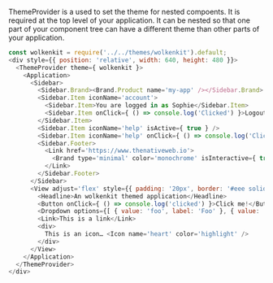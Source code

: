 ThemeProvider is a used to set the theme for nested compoents. It is required at the top level of your application. It can be nested so that one part of your component tree can have a different theme than other parts of your application.

```javascript
const wolkenkit = require('../../themes/wolkenkit').default;
<div style={{ position: 'relative', width: 640, height: 480 }}>
  <ThemeProvider theme={ wolkenkit }>
    <Application>
      <Sidebar>
        <Sidebar.Brand><Brand.Product name='my-app' /></Sidebar.Brand>
        <Sidebar.Item iconName='account'>
          <Sidebar.Item>You are logged in as Sophie</Sidebar.Item>
          <Sidebar.Item onClick={ () => console.log('Clicked') }>Logout</Sidebar.Item>
        </Sidebar.Item>
        <Sidebar.Item iconName='help' isActive={ true } />
        <Sidebar.Item iconName='help' onClick={ () => console.log('Clicked') } />
        <Sidebar.Footer>
          <Link href='https://www.thenativeweb.io'>
            <Brand type='minimal' color='monochrome' isInteractive={ true } />
          </Link>
        </Sidebar.Footer>
      </Sidebar>
      <View adjust='flex' style={{ padding: '20px', border: '#eee solid 1px' }}>
        <Headline>An wolkenkit themed application</Headline>
        <Button onClick={ () => console.log('clicked') }>Click me!</Button>
        <Dropdown options={[ { value: 'foo', label: 'Foo' }, { value: 'bar', label: 'Bar' } ]} value={ 'bar' } onChange={ () => {}} />
        <Link>This is a link</Link>
        <div>
          This is an icon… <Icon name='heart' color='highlight' />
        </div>
      </View>
    </Application>
  </ThemeProvider>
</div>
```
